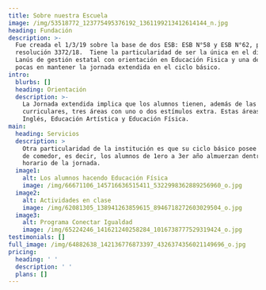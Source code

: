 ```yaml
---
title: Sobre nuestra Escuela
image: /img/53518772_123775495376192_1361199213412614144_n.jpg
heading: Fundación
description: >-
  Fue creada el 1/3/19 sobre la base de dos ESB: ESB N°58 y ESB N°62, por
  resolución 3372/18.  Tiene la particularidad de ser la única en el distrito de
  Lanús de gestión estatal con orientación en Educación Fisica y una de las
  pocas en mantener la jornada extendida en el ciclo básico.
intro:
  blurbs: []
  heading: Orientación
  description: >-
    La Jornada extendida implica que los alumnos tienen, además de las áreas
    curriculares, tres áreas con uno o dos estímulos extra. Estas áreas son:
    Inglés, Educación Artística y Educación Física.
main:
  heading: Servicios
  description: >
    Otra particularidad de la institución es que su ciclo básico posee servicio
    de comedor, es decir, los alumnos de 1ero a 3er año almuerzan dentro del
    horario de la jornada.
  image1:
    alt: Los alumnos hacendo Educación Física
    image: /img/66671106_145716636515411_5322998362889256960_o.jpg
  image2:
    alt: Actividades en clase
    image: /img/62081305_138941263859615_8946718272603029504_o.jpg
  image3:
    alt: Programa Conectar Igualdad
    image: /img/65224246_141621240258284_1016738777529319424_o.jpg
testimonials: []
full_image: /img/64882638_142136776873397_4326374356021149696_o.jpg
pricing:
  heading: ' '
  description: ' '
  plans: []
---
```


